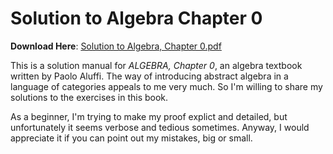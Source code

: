 # Solution to Algebra Chapter 0
**Download Here**: [Solution to Algebra, Chapter 0.pdf](https://github.com/hooyuser/Solution-to-Algebra-Chapter-0/releases/download/latest/Solution_to_Algebra_Chapter_0.pdf)

This is a solution manual for *ALGEBRA, Chapter 0*, an algebra textbook written by Paolo Aluffi. 
The way of introducing abstract algebra in a language of categories appeals to me very much.
So I'm willing to share my solutions to the exercises in this book. 

As a beginner, I'm trying to make my proof explict and detailed, but unfortunately it seems verbose and tedious sometimes. 
Anyway, I would appreciate it if you can point out my mistakes, big or small.
